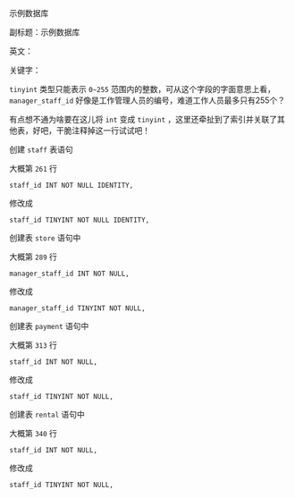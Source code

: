 示例数据库

副标题：示例数据库

英文：

关键字：









`tinyint` 类型只能表示 `0~255` 范围内的整数，可从这个字段的字面意思上看， `manager_staff_id` 好像是工作管理人员的编号，难道工作人员最多只有255个？

有点想不通为啥要在这儿将 `int` 变成 `tinyint` ，这里还牵扯到了索引并关联了其他表，好吧，干脆注释掉这一行试试吧！



创建 `staff` 表语句

大概第 `261` 行

```
staff_id INT NOT NULL IDENTITY,
```

修改成

```
staff_id TINYINT NOT NULL IDENTITY,
```



创建表 `store` 语句中

大概第 `289` 行

```
manager_staff_id INT NOT NULL,
```

修改成

```
manager_staff_id TINYINT NOT NULL,
```



创建表 `payment` 语句中

大概第 `313` 行

```
staff_id INT NOT NULL,
```

修改成

```
staff_id TINYINT NOT NULL,
```



创建表 `rental` 语句中

大概第 `340` 行

```
staff_id INT NOT NULL,
```

修改成

```
staff_id TINYINT NOT NULL,
```

